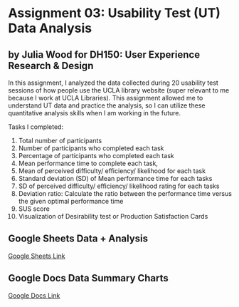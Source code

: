 # Assignment 03: Usability Test (UT) Data Analysis

## by Julia Wood for DH150: User Experience Research & Design

In this assignment, I analyzed the data collected during 20 usability test sessions of how people use the UCLA library website (super relevant to me because I work at UCLA Libraries). This assignment allowed me to understand UT data and practice the analysis, so I can utilize these quantitative analysis skills when I am working in the future.

Tasks I completed:
1) Total number of participants
2) Number of participants who completed each task
3) Percentage of participants who completed each task
4) Mean performance time to complete each task, 
5) Mean of perceived difficulty/ efficiency/ likelihood for each task
6) Standard deviation (SD) of Mean performance time for each tasks
7) SD of perceived difficulty/ efficiency/ likelihood rating for each tasks
8) Deviation ratio: Calculate the ratio between the performance time versus the given optimal performance time
9) SUS score
10) Visualization of Desirability test or Production Satisfaction Cards


## Google Sheets Data + Analysis

[Google Sheets Link](https://docs.google.com/spreadsheets/d/1NrYuiX1E2tO9QfeJCV2BlB3356qoNm7xEf_pmKqLFCo/edit?usp=sharing)

## Google Docs Data Summary Charts

[Google Docs Link](https://docs.google.com/document/d/1JOZwJyh9nW0UfpFc7D4Eaagarlxfxq8-soro26eZM3M/edit?usp=sharing)
